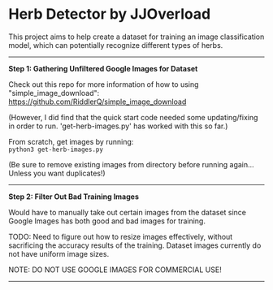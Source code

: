 # Herb Detector by JJOverload

This project aims to help create a dataset for training an image classification model, which can potentially recognize different types of herbs.

-----------------------------------

**Step 1: Gathering Unfiltered Google Images for Dataset**

Check out this repo for more information of how to using "simple_image_download":<br>
https://github.com/RiddlerQ/simple_image_download

(However, I did find that the quick start code needed some updating/fixing in order to run. 'get-herb-images.py' has worked with this so far.)

From scratch, get images by running:<br>
`python3 get-herb-images.py`

(Be sure to remove existing images from directory before running again... Unless you want duplicates!)

----------------------------------------------

**Step 2: Filter Out Bad Training Images**

Would have to manually take out certain images from the dataset since Google Images has both good and bad images for training.

TODO: Need to figure out how to resize images effectively, without sacrificing the accuracy results of the training. Dataset images currently do not have uniform image sizes.

NOTE: DO NOT USE GOOGLE IMAGES FOR COMMERCIAL USE!

-----------------------------------------------

